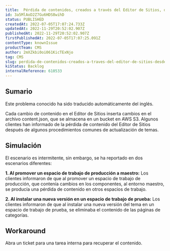 ```yaml
---
title:  Pérdida de contenidos, creados a través del Editor de Sitios, desde la migración del CMS
id: 3a5MlAoD2Z7Gu6HDS8wihD
status: PUBLISHED
createdAt: 2022-07-05T17:07:24.733Z
updatedAt: 2022-11-29T20:52:02.907Z
publishedAt: 2022-11-29T20:52:02.907Z
firstPublishedAt: 2022-07-05T17:07:25.091Z
contentType: knownIssue
productTeam: CMS
author: 2mXZkbi0oi061KicTExNjo
tag: CMS
slug: perdida-de-contenidos-creados-a-traves-del-editor-de-sitios-desde-la-migracion-del-cms
kiStatus: Backlog
internalReference: 610533
---
```


## Sumario

<div class="alert alert-info">
  <p>Este problema conocido ha sido traducido automáticamente del inglés.</p>
</div>



Cada cambio de contenido en el Editor de Sitios inserta cambios en el archivo content.json, que se almacena en un bucket en AWS S3. Algunos clientes han informado de la pérdida de contenido del Editor de Sitios después de algunos procedimientos comunes de actualización de temas.



## Simulación



El escenario es intermitente, sin embargo, se ha reportado en dos escenarios diferentes:

**1. Al promover un espacio de trabajo de producción a maestro:**
Los clientes informaron de que al promover un espacio de trabajo de producción, que contenía cambios en los componentes, al entorno maestro, se producía una pérdida de contenido en otros espacios de trabajo.

**2. Al instalar una nueva versión en un espacio de trabajo de prueba:**
Los clientes informaron de que al instalar una nueva versión del tema en un espacio de trabajo de prueba, se eliminaba el contenido de las páginas de categorías.


## Workaround



Abra un ticket para una tarea interna para recuperar el contenido.

